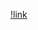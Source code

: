 [!link]("https://github.com/thefr33radical/projects/blob/master/nlp/ncert_text_classification/presentation/Language%20Processing%20Term%20Project.pdf")
